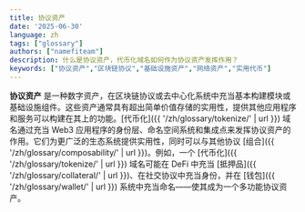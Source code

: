 ```yaml
---
title: 协议资产
date: '2025-06-30'
language: zh
tags: ["glossary"]
authors: ["namefiteam"]
description: 什么是协议资产，代币化域名如何作为协议资产发挥作用？
keywords: ["协议资产","区块链协议","基础设施资产","网络资产","实用代币"]
---
```


**协议资产** 是一种数字资产，在区块链协议或去中心化系统中充当基本构建模块或基础设施组件。这些资产通常具有超出简单价值存储的实用性，提供其他应用程序和服务可以构建在其上的功能。[代币化]({{ '/zh/glossary/tokenize/' | url }}) 域名通过充当 Web3 应用程序的身份层、命名空间系统和集成点来发挥协议资产的作用。它们为更广泛的生态系统提供实用性，同时可以与其他协议 [组合]({{ '/zh/glossary/composability/' | url }})。例如，一个 [代币化]({{ '/zh/glossary/tokenize/' | url }}) 域名可能在 DeFi 中充当 [抵押品]({{ '/zh/glossary/collateral/' | url }})、在社交协议中充当身份，并在 [钱包]({{ '/zh/glossary/wallet/' | url }}) 系统中充当命名——使其成为一个多功能协议资产。